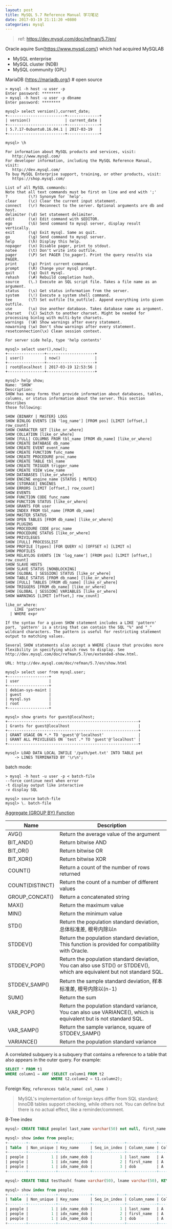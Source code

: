 ```yaml
---
layout: post
title: MySQL 5.7 Reference Manual 学习笔记
date: 2017-03-19 21:11:20 +0800
categories: mysql
---
```


> ref: https://dev.mysql.com/doc/refman/5.7/en/

Oracle aquire Sun(https://www.mysql.com/) which had acquired MySQLAB
- MySQL enterprise
- MySQL cluster (NDB)
- MySQL community (GPL)
 
MariaDB (https://mariadb.org/) # open source

``` shell
> mysql -h host -u user -p
Enter password: ********
> mysql -h host -u user -p dbname
Enter password: ********
```

``` mysql
mysql> select version(),current_date;
+-------------------------+--------------+
| version()               | current_date |
+-------------------------+--------------+
| 5.7.17-0ubuntu0.16.04.1 | 2017-03-19   |
+-------------------------+--------------+

mysql> \h

For information about MySQL products and services, visit:
   http://www.mysql.com/
For developer information, including the MySQL Reference Manual, visit:
   http://dev.mysql.com/
To buy MySQL Enterprise support, training, or other products, visit:
   https://shop.mysql.com/

List of all MySQL commands:
Note that all text commands must be first on line and end with ';'
?         (\?) Synonym for `help'.
clear     (\c) Clear the current input statement.
connect   (\r) Reconnect to the server. Optional arguments are db and host.
delimiter (\d) Set statement delimiter.
edit      (\e) Edit command with $EDITOR.
ego       (\G) Send command to mysql server, display result vertically.
exit      (\q) Exit mysql. Same as quit.
go        (\g) Send command to mysql server.
help      (\h) Display this help.
nopager   (\n) Disable pager, print to stdout.
notee     (\t) Don't write into outfile.
pager     (\P) Set PAGER [to_pager]. Print the query results via PAGER.
print     (\p) Print current command.
prompt    (\R) Change your mysql prompt.
quit      (\q) Quit mysql.
rehash    (\#) Rebuild completion hash.
source    (\.) Execute an SQL script file. Takes a file name as an argument.
status    (\s) Get status information from the server.
system    (\!) Execute a system shell command.
tee       (\T) Set outfile [to_outfile]. Append everything into given outfile.
use       (\u) Use another database. Takes database name as argument.
charset   (\C) Switch to another charset. Might be needed for processing binlog with multi-byte charsets.
warnings  (\W) Show warnings after every statement.
nowarning (\w) Don't show warnings after every statement.
resetconnection(\x) Clean session context.

For server side help, type 'help contents'

mysql> select user(),now();
+----------------+---------------------+
| user()         | now()               |
+----------------+---------------------+
| root@localhost | 2017-03-19 12:53:56 |
+----------------+---------------------+

mysql> help show;
Name: 'SHOW'
Description:
SHOW has many forms that provide information about databases, tables,
columns, or status information about the server. This section describes
those following:

SHOW {BINARY | MASTER} LOGS
SHOW BINLOG EVENTS [IN 'log_name'] [FROM pos] [LIMIT [offset,] row_count]
SHOW CHARACTER SET [like_or_where]
SHOW COLLATION [like_or_where]
SHOW [FULL] COLUMNS FROM tbl_name [FROM db_name] [like_or_where]
SHOW CREATE DATABASE db_name
SHOW CREATE EVENT event_name
SHOW CREATE FUNCTION func_name
SHOW CREATE PROCEDURE proc_name
SHOW CREATE TABLE tbl_name
SHOW CREATE TRIGGER trigger_name
SHOW CREATE VIEW view_name
SHOW DATABASES [like_or_where]
SHOW ENGINE engine_name {STATUS | MUTEX}
SHOW [STORAGE] ENGINES
SHOW ERRORS [LIMIT [offset,] row_count]
SHOW EVENTS
SHOW FUNCTION CODE func_name
SHOW FUNCTION STATUS [like_or_where]
SHOW GRANTS FOR user
SHOW INDEX FROM tbl_name [FROM db_name]
SHOW MASTER STATUS
SHOW OPEN TABLES [FROM db_name] [like_or_where]
SHOW PLUGINS
SHOW PROCEDURE CODE proc_name
SHOW PROCEDURE STATUS [like_or_where]
SHOW PRIVILEGES
SHOW [FULL] PROCESSLIST
SHOW PROFILE [types] [FOR QUERY n] [OFFSET n] [LIMIT n]
SHOW PROFILES
SHOW RELAYLOG EVENTS [IN 'log_name'] [FROM pos] [LIMIT [offset,] row_count]
SHOW SLAVE HOSTS
SHOW SLAVE STATUS [NONBLOCKING]
SHOW [GLOBAL | SESSION] STATUS [like_or_where]
SHOW TABLE STATUS [FROM db_name] [like_or_where]
SHOW [FULL] TABLES [FROM db_name] [like_or_where]
SHOW TRIGGERS [FROM db_name] [like_or_where]
SHOW [GLOBAL | SESSION] VARIABLES [like_or_where]
SHOW WARNINGS [LIMIT [offset,] row_count]

like_or_where:
    LIKE 'pattern'
  | WHERE expr

If the syntax for a given SHOW statement includes a LIKE 'pattern'
part, 'pattern' is a string that can contain the SQL "%" and "_"
wildcard characters. The pattern is useful for restricting statement
output to matching values.

Several SHOW statements also accept a WHERE clause that provides more
flexibility in specifying which rows to display. See
http://dev.mysql.com/doc/refman/5.7/en/extended-show.html.

URL: http://dev.mysql.com/doc/refman/5.7/en/show.html

mysql> select user from mysql.user;
+------------------+
| user             |
+------------------+
| debian-sys-maint |
| guest            |
| mysql.sys        |
| root             |
+------------------+

mysql> show grants for guest@localhost;
+---------------------------------------------------------+
| Grants for guest@localhost                              |
+---------------------------------------------------------+
| GRANT USAGE ON *.* TO 'guest'@'localhost'               |
| GRANT ALL PRIVILEGES ON `test`.* TO 'guest'@'localhost' |
+---------------------------------------------------------+

mysql> LOAD DATA LOCAL INFILE '/path/pet.txt' INTO TABLE pet
    -> LINES TERMINATED BY '\r\n';
```

batch mode:
``` shell
> mysql -h host -u user -p < batch-file
--force continue next when error
-t display output like interactive
-v display SQL

mysql> source batch-file
mysql> \. batch-file
```

[Aggregate (GROUP BY) Function](https://dev.mysql.com/doc/refman/5.7/en/group-by-functions.html#function_variance)

| Name            | Description                                                                                                              |
|-----------------|--------------------------------------------------------------------------------------------------------------------------|
| AVG()           | Return the average value of the argument                                                                                 |
| BIT_AND()       | Return bitwise AND                                                                                                       |
| BIT_OR()        | Return bitwise OR                                                                                                        |
| BIT_XOR()       | Return bitwise XOR                                                                                                       |
| COUNT()         | Return a count of the number of rows returned                                                                            |
| COUNT(DISTINCT) | Return the count of a number of different values                                                                         |
| GROUP_CONCAT()  | Return a concatenated string                                                                                             |
| MAX()           | Return the maximum value                                                                                                 |
| MIN()           | Return the minimum value                                                                                                 |
| STD()           | Return the population standard deviation, 总体标准差, 根号内除以n                                                        |
| STDDEV()        | Return the population standard deviation, This function is provided for compatibility with Oracle.                       |
| STDDEV_POP()    | Return the population standard deviation, You can also use STD() or STDDEV(), which are equivalent but not standard SQL. |
| STDDEV_SAMP()   | Return the sample standard deviation, 样本标准差, 根号内除以(n-1)                                                        |
| SUM()           | Return the sum                                                                                                           |
| VAR_POP()       | Return the population standard variance, You can also use VARIANCE(), which is equivalent but is not standard SQL.       |
| VAR_SAMP()      | Return the sample variance, square of STDDEV_SAMP()                                                                      |
| VARIANCE()      | Return the population standard variance                                                                                  |


A correlated subquery is a subquery that contains a reference to a table that also appears in the outer query. For example:
``` sql
SELECT * FROM t1
WHERE column1 = ANY (SELECT column1 FROM t2
                    WHERE t2.column2 = t1.column2);
```

Foreign Key, `references table_name( col_name )`
> MySQL's implementation of foreign keys differ from SQL standard; InnoDB tables support checking, while others not.
You can define but there is no actual effect, like a reminder/comment.

B-Tree index
``` sql
mysql> CREATE TABLE people( last_name varchar(50) not null, first_name varchar(50) not null, dob date not null, gender enum('m','f') not null, KEY idx_name_dob (last_name,first_name,dob) );

mysql> show index from people;
+--------+------------+--------------+--------------+-------------+-----------+-------------+----------+--------+------+------------+---------+---------------+
| Table  | Non_unique | Key_name     | Seq_in_index | Column_name | Collation | Cardinality | Sub_part | Packed | Null | Index_type | Comment | Index_comment |
+--------+------------+--------------+--------------+-------------+-----------+-------------+----------+--------+------+------------+---------+---------------+
| people |          1 | idx_name_dob |            1 | last_name   | A         |           0 |     NULL | NULL   |      | BTREE      |         |               |
| people |          1 | idx_name_dob |            2 | first_name  | A         |           0 |     NULL | NULL   |      | BTREE      |         |               |
| people |          1 | idx_name_dob |            3 | dob         | A         |           0 |     NULL | NULL   |      | BTREE      |         |               |
+--------+------------+--------------+--------------+-------------+-----------+-------------+----------+--------+------+------------+---------+---------------+

mysql> CREATE TABLE testhash( fname varchar(50), lname varchar(50), KEY idx_hash USING HASH(fname)) ENGINE = MEMORY;

mysql> show index from people;
+--------+------------+--------------+--------------+-------------+-----------+-------------+----------+--------+------+------------+---------+---------------+
| Table  | Non_unique | Key_name     | Seq_in_index | Column_name | Collation | Cardinality | Sub_part | Packed | Null | Index_type | Comment | Index_comment |
+--------+------------+--------------+--------------+-------------+-----------+-------------+----------+--------+------+------------+---------+---------------+
| people |          1 | idx_name_dob |            1 | last_name   | A         |           0 |     NULL | NULL   |      | BTREE      |         |               |
| people |          1 | idx_name_dob |            2 | first_name  | A         |           0 |     NULL | NULL   |      | BTREE      |         |               |
| people |          1 | idx_name_dob |            3 | dob         | A         |           0 |     NULL | NULL   |      | BTREE      |         |               |
+--------+------------+--------------+--------------+-------------+-----------+-------------+----------+--------+------+------------+---------+---------------+
```
